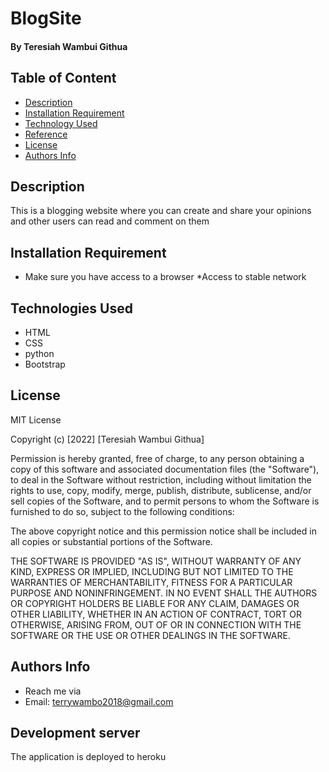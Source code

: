 # BlogSite

#### By Teresiah Wambui Githua



##  Table of Content
+ [Description](#description)
+ [Installation Requirement](#Installation)
+ [Technology Used](#technology-used)
+ [Reference](#reference)
+ [License](#license)
+ [Authors Info](#author-Info)

## Description
<p> This is a blogging website where you can create and share your opinions and other users can read and comment on them</p>

## Installation Requirement
* Make sure you have access to a browser
*Access to stable network

## Technologies Used
* HTML
* CSS
* python
* Bootstrap

## License
MIT License

Copyright (c) [2022] [Teresiah Wambui Githua]

Permission is hereby granted, free of charge, to any person obtaining a copy of this software and associated documentation files (the "Software"), to deal in the Software without restriction, including without limitation the rights to use, copy, modify, merge, publish, distribute, sublicense, and/or sell copies of the Software, and to permit persons to whom the Software is furnished to do so, subject to the following conditions:

The above copyright notice and this permission notice shall be included in all copies or substantial portions of the Software.

THE SOFTWARE IS PROVIDED "AS IS", WITHOUT WARRANTY OF ANY KIND, EXPRESS OR IMPLIED, INCLUDING BUT NOT LIMITED TO THE WARRANTIES OF MERCHANTABILITY, FITNESS FOR A PARTICULAR PURPOSE AND NONINFRINGEMENT. IN NO EVENT SHALL THE AUTHORS OR COPYRIGHT HOLDERS BE LIABLE FOR ANY CLAIM, DAMAGES OR OTHER LIABILITY, WHETHER IN AN ACTION OF CONTRACT, TORT OR OTHERWISE, ARISING FROM, OUT OF OR IN CONNECTION WITH THE SOFTWARE OR THE USE OR OTHER DEALINGS IN THE SOFTWARE.


## Authors Info
* Reach me via
* Email: terrywambo2018@gmail.com

## Development server

The application is deployed to heroku